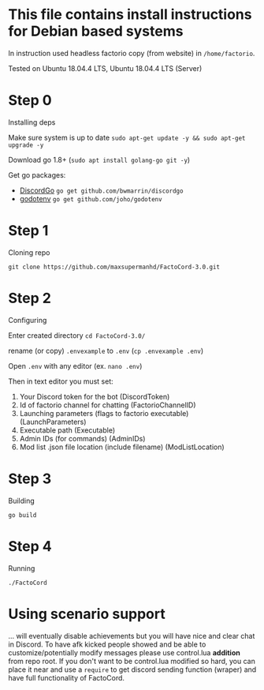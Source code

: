 # This file contains install instructions for Debian based systems
In instruction used headless factorio copy (from website) in `/home/factorio`.

Tested on Ubuntu 18.04.4 LTS, Ubuntu 18.04.4 LTS (Server)

# Step 0
Installing deps

Make sure system is up to date `sudo apt-get update -y && sudo apt-get upgrade -y`

Download go 1.8+ (`sudo apt install golang-go git -y`)

Get go packages:

- [DiscordGo](https://github.com/bwmarrin/discordgo) `go get github.com/bwmarrin/discordgo`
- [godotenv](https://github.com/joho/godotenv/) `go get github.com/joho/godotenv`

# Step 1
Cloning repo

`git clone https://github.com/maxsupermanhd/FactoCord-3.0.git`

# Step 2
Configuring

Enter created directory `cd FactoCord-3.0/`

rename (or copy) `.envexample` to `.env` (`cp .envexample .env`)

Open `.env` with any editor (ex. `nano .env`)

Then in text editor you must set:
1. Your Discord token for the bot (DiscordToken)
2. Id of factorio channel for chatting (FactorioChannelID)
3. Launching parameters (flags to factorio executable) (LaunchParameters)
4. Executable path (Executable)
5. Admin IDs (for commands) (AdminIDs)
6. Mod list .json file location (include filename) (ModListLocation)


# Step 3
Building

`go build`

# Step 4
Running

`./FactoCord`

# Using scenario support
... will eventually disable achievements but you will have nice and clear chat in Discord.
To have afk kicked people showed and be able to customize/potentially modify messages please use control.lua **addition** from repo root. If you don't want to be control.lua modified so hard, you can place it near and use a `require` to get discord sending function (wraper) and have full functionality of FactoCord.
